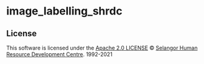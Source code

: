 # image_labelling_shrdc
 
## License

This software is licensed under the [Apache 2.0 LICENSE](/LICENSE) © [Selangor Human Resource Development Centre](http://www.shrdc.org.my/). 1992-2021
